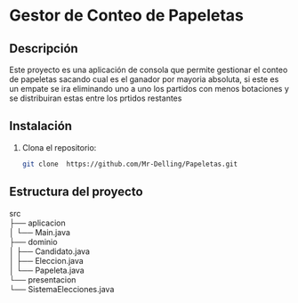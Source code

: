 # Gestor de Conteo de Papeletas

## Descripción
Este proyecto es una aplicación de consola que permite gestionar el conteo de papeletas sacando cual es el ganador por mayoria absoluta, si este es un empate se ira eliminando uno a uno los partidos con menos botaciones y se distribuiran estas entre los prtidos restantes
## Instalación
1. Clona el repositorio:
   ```bash
   git clone  https://github.com/Mr-Delling/Papeletas.git

## Estructura del proyecto
src <br>
├── aplicacion <br>
│   └── Main.java <br>
├── dominio <br>
│   ├── Candidato.java <br>
│   ├── Eleccion.java <br>
│   └── Papeleta.java <br>
└── presentacion <br>
<t>   └── SistemaElecciones.java <br>
